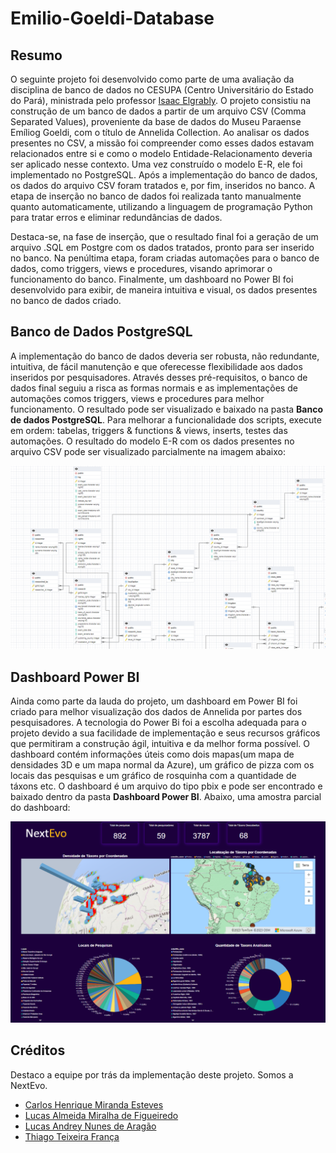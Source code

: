 # Emilio-Goeldi-Database
<h2>Resumo</h2>

<p>
  O seguinte projeto foi desenvolvido como parte de uma avaliação da disciplina de banco de dados no CESUPA (Centro Universitário do Estado do Pará), ministrada pelo professor <a href="https://www.linkedin.com/in/isaac-elgrably-8a3440115/">Isaac Elgrably</a>. O projeto consistiu na construção de um banco de dados a partir de um arquivo CSV (Comma Separated Values), proveniente da base de dados do Museu Paraense Emíliog Goeldi, com o título de Annelida Collection. Ao analisar os dados presentes no CSV, a missão foi compreender como esses dados estavam relacionados entre si e como o modelo Entidade-Relacionamento deveria ser aplicado nesse contexto. Uma vez construído o modelo E-R, ele foi implementado no PostgreSQL. Após a implementação do banco de dados, os dados do arquivo CSV foram tratados e, por fim, inseridos no banco. A etapa de inserção no banco de dados foi realizada tanto manualmente quanto automaticamente, utilizando a linguagem de programação Python para tratar erros e eliminar redundâncias de dados.
</p>

<p>
Destaca-se, na fase de inserção, que o resultado final foi a geração de um arquivo .SQL em Postgre com os dados tratados, pronto para ser inserido no banco. Na penúltima etapa, foram criadas automações para o banco de dados, como triggers, views e procedures, visando aprimorar o funcionamento do banco. Finalmente, um dashboard no Power BI foi desenvolvido para exibir, de maneira intuitiva e visual, os dados presentes no banco de dados criado.
</p>

<h2>Banco de Dados PostgreSQL</h2>

<p>
  A implementação do banco de dados deveria ser robusta, não redundante, intuitiva, de fácil manutenção e que oferecesse flexibilidade aos dados inseridos por pesquisadores. Através desses pré-requisitos, o banco de dados final seguiu a risca as formas normais e as implementações de automações comos triggers, views e procedures para melhor funcionamento. O resultado pode ser visualizado e baixado na pasta <b>Banco de dados PostgreSQL</b>. Para melhorar a funcionalidade dos scripts, execute em ordem: tabelas, triggers & functions & views, inserts, testes das automações. O resultado do modelo E-R com os dados presentes no arquivo CSV pode ser visualizado parcialmente na imagem abaixo:
</p>
<img src="Imagens/Banco de Dados/Modelo E-R Parcial">

<h2>Dashboard Power BI</h2>

<p>
  Ainda como parte da lauda do projeto, um dashboard em Power BI foi criado para melhor visualização dos dados de Annelida por partes dos pesquisadores. A tecnologia do Power Bi foi a escolha adequada para o projeto devido a sua facilidade de implementação e seus recursos gráficos que permitiram a construção ágil, intuitiva e da melhor forma possível. O dashboard contém informações úteis como dois mapas(um mapa de densidades 3D e um mapa normal da Azure), um gráfico de pizza com os locais das pesquisas e um gráfico de rosquinha com a quantidade de táxons etc. O dashboard é um arquivo do tipo pbix e pode ser encontrado e baixado dentro da pasta <b>Dashboard Power BI</b>. Abaixo, uma amostra parcial do dashboard:
</p>
<img src="Imagens/Dashboard Power BI/Dashboard Goeldi Parcial.png">

<h2>Créditos</h2>
<p>Destaco a equipe por trás da implementação deste projeto. Somos a NextEvo.</p>
<ul>
  <li><a href="https://github.com/10CarlosEsteves">Carlos Henrique Miranda Esteves</a></li>
  <li><a href="https://github.com/LucasMiralha">Lucas Almeida Miralha de Figueiredo</a></li>
  <li><a href="https://github.com/Luckandrey">Lucas Andrey Nunes de Aragão</a></li>
  <li><a href="https://github.com/Thiagottf">Thiago Teixeira França</a></li>
</ul>



